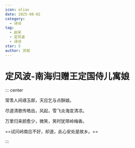 ```yaml
---
icon: alias
date: 2025-08-02
category:
  - 诗词
tag:
  - 赵宋
  - 定风波
  - 诗词
star: 5
author: 苏轼
---
```


# 定风波-南海归赠王定国侍儿寓娘

<!-- more -->

::: center

常羡人间琢玉郎，天应乞与点酥娘。

尽道清歌传皓齿，风起，雪飞炎海变清凉。

万里归来颜愈少，微笑，笑时犹带岭梅香。

==试问岭南应不好，却道，此心安处是故乡。==

:::